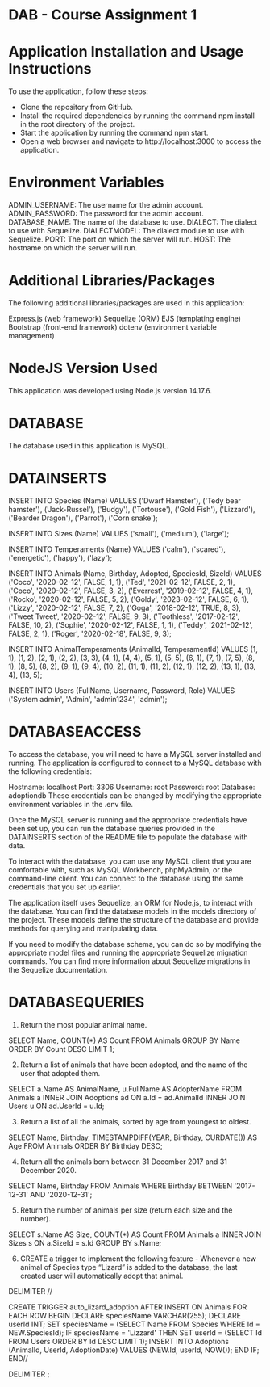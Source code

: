# DAB - Course Assignment 1
# Application Installation and Usage Instructions
To use the application, follow these steps:

- Clone the repository from GitHub.
- Install the required dependencies by running the command npm install in the root directory of the project.
- Start the application by running the command npm start.
- Open a web browser and navigate to http://localhost:3000 to access the application.

# Environment Variables
ADMIN_USERNAME: The username for the admin account.
ADMIN_PASSWORD: The password for the admin account.
DATABASE_NAME: The name of the database to use.
DIALECT: The dialect to use with Sequelize.
DIALECTMODEL: The dialect module to use with Sequelize.
PORT: The port on which the server will run.
HOST: The hostname on which the server will run.

# Additional Libraries/Packages
The following additional libraries/packages are used in this application:

Express.js (web framework)
Sequelize (ORM)
EJS (templating engine)
Bootstrap (front-end framework)
dotenv (environment variable management)

# NodeJS Version Used
This application was developed using Node.js version 14.17.6.

# DATABASE
The database used in this application is MySQL.

# DATAINSERTS

INSERT INTO Species (Name) VALUES
  ('Dwarf Hamster'),
  ('Tedy bear hamster'),
  ('Jack-Russel'),
  ('Budgy'),
  ('Tortouse'),
  ('Gold Fish'),
  ('Lizzard'),
  ('Bearder Dragon'),
  ('Parrot'),
  ('Corn snake');
  
  
  INSERT INTO Sizes (Name) VALUES
  ('small'),
  ('medium'),
  ('large');
  
  
  INSERT INTO Temperaments (Name) VALUES
  ('calm'),
  ('scared'),
  ('energetic'),
  ('happy'),
  ('lazy');
  
  
  
  INSERT INTO Animals (Name, Birthday, Adopted, SpeciesId, SizeId)
VALUES 
  ('Coco', '2020-02-12', FALSE, 1, 1),
  ('Ted', '2021-02-12', FALSE, 2, 1),
  ('Coco', '2020-02-12', FALSE, 3, 2),
  ('Everrest', '2019-02-12', FALSE, 4, 1),
  ('Rocko', '2020-02-12', FALSE, 5, 2),
  ('Goldy', '2023-02-12', FALSE, 6, 1),
  ('Lizzy', '2020-02-12', FALSE, 7, 2),
  ('Goga', '2018-02-12', TRUE, 8, 3),
  ('Tweet Tweet', '2020-02-12', FALSE, 9, 3),
  ('Toothless', '2017-02-12', FALSE, 10, 2),
  ('Sophie', '2020-02-12', FALSE, 1, 1),
  ('Teddy', '2021-02-12', FALSE, 2, 1),
  ('Roger', '2020-02-18', FALSE, 9, 3);
  
  
  
  
  INSERT INTO AnimalTemperaments (AnimalId, TemperamentId) VALUES
  (1, 1),
  (1, 2),
  (2, 1),
  (2, 2),
  (3, 3),
  (4, 1),
  (4, 4),
  (5, 1),
  (5, 5),
  (6, 1),
  (7, 1),
  (7, 5),
  (8, 1),
  (8, 5),
  (8, 2),
  (9, 1),
  (9, 4),
  (10, 2),
  (11, 1),
  (11, 2),
  (12, 1),
  (12, 2),
  (13, 1),
  (13, 4),
  (13, 5);



   INSERT INTO Users (FullName, Username, Password, Role) VALUES ('System admin', 'Admin', 'admin1234', 'admin');

# DATABASEACCESS
To access the database, you will need to have a MySQL server installed and running. The application is configured to connect to a MySQL database with the following credentials:

Hostname: localhost
Port: 3306
Username: root
Password: root
Database: adoptiondb
These credentials can be changed by modifying the appropriate environment variables in the .env file.

Once the MySQL server is running and the appropriate credentials have been set up, you can run the database queries provided in the DATAINSERTS section of the README file to populate the database with data.

To interact with the database, you can use any MySQL client that you are comfortable with, such as MySQL Workbench, phpMyAdmin, or the command-line client. You can connect to the database using the same credentials that you set up earlier.

The application itself uses Sequelize, an ORM for Node.js, to interact with the database. You can find the database models in the models directory of the project. These models define the structure of the database and provide methods for querying and manipulating data.

If you need to modify the database schema, you can do so by modifying the appropriate model files and running the appropriate Sequelize migration commands. You can find more information about Sequelize migrations in the Sequelize documentation.

# DATABASEQUERIES


1. Return the most popular animal name.

SELECT Name, COUNT(*) AS Count
FROM Animals
GROUP BY Name
ORDER BY Count DESC
LIMIT 1;

2. Return a list of animals that have been adopted, and the name of the user that adopted them.

SELECT a.Name AS AnimalName, u.FullName AS AdopterName
FROM Animals a
INNER JOIN Adoptions ad ON a.Id = ad.AnimalId
INNER JOIN Users u ON ad.UserId = u.Id;

3. Return a list of all the animals, sorted by age from youngest to oldest.

SELECT Name, Birthday, TIMESTAMPDIFF(YEAR, Birthday, CURDATE()) AS Age
FROM Animals
ORDER BY Birthday DESC;

4. Return all the animals born between 31 December 2017 and 31 December 2020.

SELECT Name, Birthday
FROM Animals
WHERE Birthday BETWEEN '2017-12-31' AND '2020-12-31';

5. Return the number of animals per size (return each size and the number).

SELECT s.Name AS Size, COUNT(*) AS Count
FROM Animals a
INNER JOIN Sizes s ON a.SizeId = s.Id
GROUP BY s.Name;

6. CREATE a trigger to implement the following feature - Whenever a new animal of Species type “Lizard” is added to the database, the last created user will automatically adopt that animal.

DELIMITER //

CREATE TRIGGER auto_lizard_adoption
AFTER INSERT ON Animals
FOR EACH ROW
BEGIN
  DECLARE speciesName VARCHAR(255);
  DECLARE userId INT;
  SET speciesName = (SELECT Name FROM Species WHERE Id = NEW.SpeciesId);
  IF speciesName = 'Lizzard' THEN
    SET userId = (SELECT Id FROM Users ORDER BY Id DESC LIMIT 1);
    INSERT INTO Adoptions (AnimalId, UserId, AdoptionDate) VALUES (NEW.Id, userId, NOW());
  END IF;
END//

DELIMITER ;